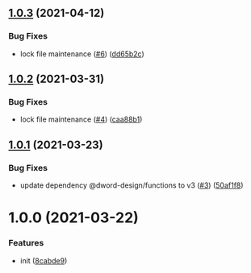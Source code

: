 ## [1.0.3](https://github.com/dword-design/nuxt-sourcemaps-abs-sourceroot/compare/v1.0.2...v1.0.3) (2021-04-12)


### Bug Fixes

* lock file maintenance ([#6](https://github.com/dword-design/nuxt-sourcemaps-abs-sourceroot/issues/6)) ([dd65b2c](https://github.com/dword-design/nuxt-sourcemaps-abs-sourceroot/commit/dd65b2c7b62d9222acccd086bf51305d86c56a75))

## [1.0.2](https://github.com/dword-design/nuxt-sourcemaps-abs-sourceroot/compare/v1.0.1...v1.0.2) (2021-03-31)


### Bug Fixes

* lock file maintenance ([#4](https://github.com/dword-design/nuxt-sourcemaps-abs-sourceroot/issues/4)) ([caa88b1](https://github.com/dword-design/nuxt-sourcemaps-abs-sourceroot/commit/caa88b1b72a3933c4e28cddcbd702ecb7e5622bd))

## [1.0.1](https://github.com/dword-design/nuxt-sourcemaps-abs-sourceroot/compare/v1.0.0...v1.0.1) (2021-03-23)


### Bug Fixes

* update dependency @dword-design/functions to v3 ([#3](https://github.com/dword-design/nuxt-sourcemaps-abs-sourceroot/issues/3)) ([50af1f8](https://github.com/dword-design/nuxt-sourcemaps-abs-sourceroot/commit/50af1f86a89803b91b6ccfb98131b867b1fffaab))

# 1.0.0 (2021-03-22)


### Features

* init ([8cabde9](https://github.com/dword-design/nuxt-sourcemaps-abs-sourceroot/commit/8cabde9a8014bd2b8a44fe1b6c5b00061224a7b2))
